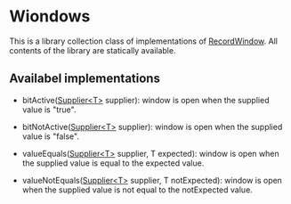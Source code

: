<!--
  ~ Licensed to the Apache Software Foundation (ASF) under one
  ~ or more contributor license agreements.  See the NOTICE file
  ~ distributed with this work for additional information
  ~ regarding copyright ownership.  The ASF licenses this file
  ~ to you under the Apache License, Version 2.0 (the
  ~ "License"); you may not use this file except in compliance
  ~ with the License.  You may obtain a copy of the License at
  ~
  ~   http://www.apache.org/licenses/LICENSE-2.0
  ~
  ~ Unless required by applicable law or agreed to in writing,
  ~ software distributed under the License is distributed on an
  ~ "AS IS" BASIS, WITHOUT WARRANTIES OR CONDITIONS OF ANY
  ~ KIND, either express or implied.  See the License for the
  ~ specific language governing permissions and limitations
  ~ under the License.
  -->
  
# Wiondows
This is a library collection class of implementations of [RecordWindow](RECORD_WINDOW.html). All contents of the library 
are statically available.

## Availabel implementations

- bitActive([Supplier\<T\>](SUPPLIER.html) supplier): window is open when the supplied value is "true".

- bitNotActive([Supplier\<T\>](SUPPLIER.html) supplier): window is open when the supplied value is "false".

- valueEquals([Supplier\<T\>](SUPPLIER.html) supplier, T expected): window is open when the supplied value is equal to the 
expected value.

- valueNotEquals([Supplier\<T\>](SUPPLIER.html) supplier, T notExpected): window is open when the supplied value is not 
equal to the notExpected value.
